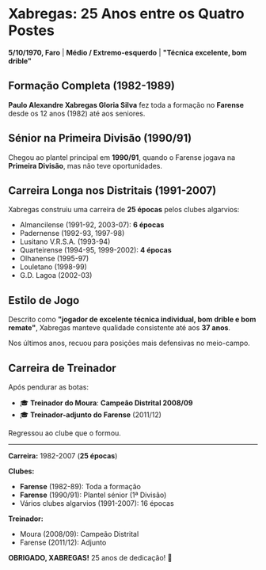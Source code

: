 # Xabregas: 25 Anos entre os Quatro Postes

**5/10/1970, Faro** | **Médio / Extremo-esquerdo** | **"Técnica excelente, bom drible"**

## Formação Completa (1982-1989)

**Paulo Alexandre Xabregas Gloria Silva** fez toda a formação no **Farense** desde os 12 anos (1982) até aos seniores.

## Sénior na Primeira Divisão (1990/91)

Chegou ao plantel principal em **1990/91**, quando o Farense jogava na **Primeira Divisão**, mas não teve oportunidades.

## Carreira Longa nos Distritais (1991-2007)

Xabregas construiu uma carreira de **25 épocas** pelos clubes algarvios:
- Almancilense (1991-92, 2003-07): **6 épocas**
- Padernense (1992-93, 1997-98)
- Lusitano V.R.S.A. (1993-94)
- Quarteirense (1994-95, 1999-2002): **4 épocas**
- Olhanense (1995-97)
- Louletano (1998-99)
- G.D. Lagoa (2002-03)

## Estilo de Jogo

Descrito como **"jogador de excelente técnica individual, bom drible e bom remate"**, Xabregas manteve qualidade consistente até aos **37 anos**.

Nos últimos anos, recuou para posições mais defensivas no meio-campo.

## Carreira de Treinador

Após pendurar as botas:
- 🎓 **Treinador do Moura**: **Campeão Distrital 2008/09**
- 🎓 **Treinador-adjunto do Farense** (2011/12)

Regressou ao clube que o formou.

---

**Carreira:** 1982-2007 (**25 épocas**)

**Clubes:**
- **Farense** (1982-89): Toda a formação
- **Farense** (1990/91): Plantel sénior (1ª Divisão)
- Vários clubes algarvios (1991-2007): 16 épocas

**Treinador:**
- Moura (2008/09): Campeão Distrital
- Farense (2011/12): Adjunto

**OBRIGADO, XABREGAS!** 25 anos de dedicação! 🦁
